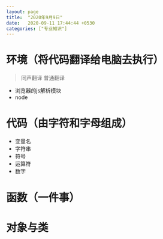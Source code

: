 ```yaml
---
layout: page
title:  "2020年9月9日"
date:   2020-09-11 17:44:44 +0530
categories: ["专业知识"]
---
```




# 环境（将代码翻译给电脑去执行）

> 同声翻译
> 普通翻译

- 浏览器的js解析模块
- node

# 代码（由字符和字母组成）

- 变量名
- 字符串
- 符号
- 运算符
- 数字

# 函数（一件事）

# 对象与类